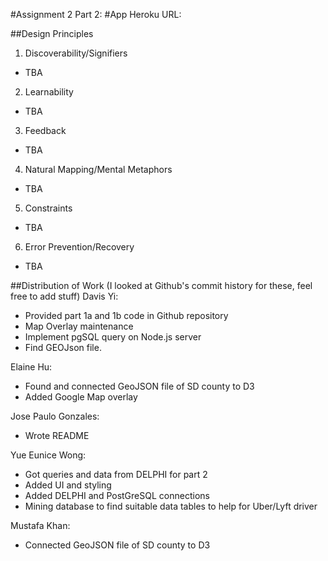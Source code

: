 #Assignment 2 Part 2:
#App Heroku URL:

##Design Principles
1. Discoverability/Signifiers
  - TBA

2. Learnability
  - TBA

3. Feedback
  - TBA

4. Natural Mapping/Mental Metaphors
  - TBA

5. Constraints
  - TBA

6. Error Prevention/Recovery
  - TBA


##Distribution of Work (I looked at Github's commit history for these, feel free to add stuff)
Davis Yi:
- Provided part 1a and 1b code in Github repository
- Map Overlay maintenance
- Implement pgSQL query on Node.js server
- Find GEOJson file.

Elaine Hu:
- Found and connected GeoJSON file of SD county to D3
- Added Google Map overlay

Jose Paulo Gonzales:
- Wrote README

Yue Eunice Wong:
- Got queries and data from DELPHI for part 2
- Added UI and styling
- Added DELPHI and PostGreSQL connections
- Mining database to find suitable data tables to help for Uber/Lyft driver


Mustafa Khan:
- Connected GeoJSON file of SD county to D3
